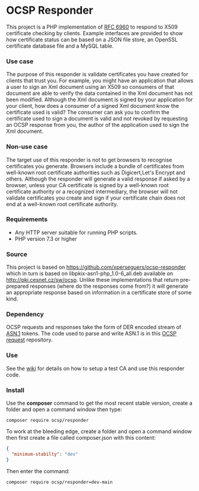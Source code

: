 # OCSP Responder

This project is a PHP implementation of [RFC 6960](https://datatracker.ietf.org/doc/html/rfc6960) to respond to X509 certificate checking by clients.  Example interfaces are provided to show how certificate status can be based on a JSON file store, an OpenSSL certificate database file and a MySQL table.

### Use case

The purpose of this responder is validate certificates you have created for clients that trust you.  For example, you might have an application that allows a user to sign an Xml document using an X509 so consumers of that document are able to verify the data contained in the Xml document has not been modified. Although the Xml document is signed by your application for your client, how does a consumer of a signed Xml document know the certificate used is valid?  The consumer can ask you to confirm the certificate used to sign a document is valid and not revoked by requesting an OCSP response from you, the author of the application used to sign the Xml document.

### Non-use case

The target use of this responder is not to get browsers to recognise certificates you generate.  Browsers include a bundle of certificates from well-known root certificate authorities such as Digicert,Let's Encrypt and others.  Although the responder will generate a valid response if asked by a browser, unless your CA certificate is signed by a well-known root certificate authority or a recognized intermediary, the browser will not validate certificates you create and sign if your certificate chain does not end at a well-known root certificate authority.

### Requirements

* Any HTTP server suitable for running PHP scripts.
* PHP version 7.3 or higher

### Source

This project is based on https://github.com/xperseguers/ocsp-responder which in turn is based on libpkix-asn1-php_1.0-6_all.deb available on http://pki.cesnet.cz/sw/ocsp.  Unlike these implementations that return pre-prepared responses (where do the responses come from?) it will generate an appropriate response based on information in a certificate store of some kind.

### Dependency

OCSP requests and responses take the form of DER encoded stream of [ASN.1](http://luca.ntop.org/Teaching/Appunti/asn1.html) tokens.  The code used to parse and write ASN.1 is in this [OCSP request](https://github.com/bseddon/ocsp) repository.

### Use

See the [wiki](https://github.com/bseddon/ocsp-responder/wiki) for details on how to setup a test CA and use this responder code.

### Install

Use the **composer** command to get the most recent stable version, create a folder and open a command window then type:

```composer require ocsp/responder```

To work at the bleeding edge, create a folder and open a command window then first create a file called composer.json with this content:

```json
{
  "minimum-stabilty": "dev"
}
```

Then enter the command:

```composer require ocsp/responder=dev-main```

